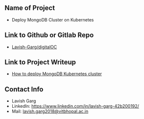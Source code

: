## Name of Project 
* Deploy MongoDB Cluster on Kubernetes

 
 
## Link to Github or Gitlab Repo
* [Lavish-Garg/digitalOC](https://github.com/Lavish-Garg/digitalOC)

## Link to Project Writeup
* [How to deploy MongoDB Kubernetes cluster](https://github.com/Lavish-Garg/digitalOC/blob/main/README.md)

## Contact Info

- Lavish Garg
- LinkedIn: https://www.linkedin.com/in/lavish-garg-42b200192/
- Mail: lavish.garg2018@vitbhopal.ac.in
